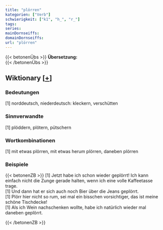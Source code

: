 ```yaml
---
title: "plörren"
kategorien: ["Verb"]
schwierigkeit: ["k1", "h_", "r_"]
tags:
series:
mainDornseiffs:
domainDornseiffs:
url: "plörren"
---
```


{{< betonenÜbs >}}
**Übersetzung:**  
{{< /betonenÜbs >}}

## Wiktionary [[+](https://de.wiktionary.org/wiki/plörren)]

### Bedeutungen
[1] norddeutsch, niederdeutsch: kleckern, verschütten  

### Sinnverwandte
[1] plöddern, plötern, pütschern  

### Wortkombinationen
[1] mit etwas plörren, mit etwas herum plörren, daneben plörren  

### Beispiele
{{< betonenZB >}}
[1] Jetzt habe ich schon wieder geplörrt! Ich kann einfach nicht die Zunge gerade halten, wenn ich eine volle Kaffeetasse trage.  
[1] Und dann hat er sich auch noch Bier über die Jeans geplörrt.  
[1] Plörr hier nicht so rum, sei mal ein bisschen vorsichtiger, das ist meine schöne Tischdecke!  
[1] Als ich Wein nachschenken wollte, habe ich natürlich wieder mal daneben geplörrt.  

{{< /betonenZB >}}

